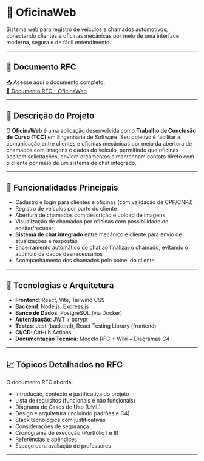 # 🚗 OficinaWeb

Sistema web para registro de veículos e chamados automotivos, conectando clientes e oficinas mecânicas por meio de uma interface moderna, segura e de fácil entendimento.

---

## 📄 Documento RFC 

📥 Acesse aqui o documento completo:  
[📘 Documento RFC – OficinaWeb](https://link-para-o-documento-rfc.com)

---

## 📌 Descrição do Projeto

O **OficinaWeb** é uma aplicação desenvolvida como **Trabalho de Conclusão de Curso (TCC)** em Engenharia de Software. Seu objetivo é facilitar a comunicação entre clientes e oficinas mecânicas por meio da abertura de chamados com imagens e dados do veículo, permitindo que oficinas aceitem solicitações, enviem orçamentos e mantenham contato direto com o cliente por meio de um sistema de chat integrado.

---

## 🧩 Funcionalidades Principais

- Cadastro e login para clientes e oficinas (com validação de CPF/CNPJ)
- Registro de veículos por parte do cliente
- Abertura de chamados com descrição e upload de imagens
- Visualização de chamados por oficinas com possibilidade de aceitar/recusar
- **Sistema de chat integrado** entre mecânico e cliente para envio de atualizações e respostas
- Encerramento automático do chat ao finalizar o chamado, evitando o acúmulo de dados desnecessários
- Acompanhamento dos chamados pelo painel do cliente

---

## 🧱 Tecnologias e Arquitetura

- **Frontend**: React, Vite, Tailwind CSS
- **Backend**: Node.js, Express.js
- **Banco de Dados**: PostgreSQL (via Docker)
- **Autenticação**: JWT + bcrypt
- **Testes**: Jest (backend), React Testing Library (frontend)
- **CI/CD**: GitHub Actions
- **Documentação Técnica**: Modelo RFC + Wiki + Diagramas C4

---

## 📈 Tópicos Detalhados no RFC

O documento RFC aborda:

- Introdução, contexto e justificativa do projeto
- Lista de requisitos (funcionais e não funcionais)
- Diagrama de Casos de Uso (UML)
- Design e arquitetura (incluindo padrões e C4)
- Stack tecnológica com justificativas
- Considerações de segurança
- Cronograma de execução (Portfólio I e II)
- Referências e apêndices
- Espaço para avaliação de professores

---
